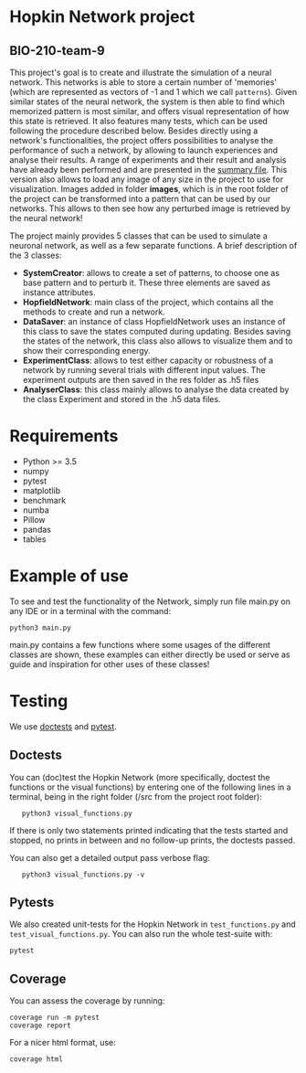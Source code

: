 # Hopkin Network project
## BIO-210-team-9  

This project's goal is to create and illustrate the simulation of a neural network. This networks is able to store a certain number of 'memories' (which are represented as vectors of -1 and 1 which we call ```patterns```). Given similar states of the neural network, the system is then able to find which memorized pattern is most similar, and offers visual representation of how this state is retrieved. It also features many tests, which can be used following the procedure described below. Besides directly using a network's functionalities, the project offers possibilities to analyse the performance of such a network, by allowing to launch experiences and analyse their results. A range of experiments and their result and analysis have already been performed and are presented in the [summary file](summary.md). This version also allows to load any image of any size in the project to use for visualization. Images added in folder **images**, which is in the root folder of the project can be transformed into a pattern that can be used by our networks. This allows to then see how any perturbed image is retrieved by the neural network! 

The project mainly provides 5 classes that can be used to simulate a neuronal network, as well as a few separate functions. A brief description of the 3 classes:

- **SystemCreator**: allows to create a set of patterns, to choose one as base pattern and to perturb it. These three elements are saved as instance attributes.
- **HopfieldNetwork**: main class of the project, which contains all the methods to create and run a network.
- **DataSaver**: an instance of class HopfieldNetwork uses an instance of this class to save the states computed during updating. Besides saving the states of the network, this class also allows to visualize them and to show their corresponding energy.
- **ExperimentClass**: allows to test either capacity or robustness of a network by running several trials with different input values. The experiment outputs are then saved in the res folder as .h5 files
- **AnalyserClass**: this class mainly allows to analyse the data created by the class Experiment and stored in the .h5 data files.

# Requirements

- Python >= 3.5
- numpy
- pytest
- matplotlib
- benchmark
- numba
- Pillow
- pandas
- tables

# Example of use

To see and test the functionality of the Network, simply run file main.py on any IDE or in a terminal with the command:

```python3 main.py```

main.py contains a few functions where some usages of the different classes are shown, these examples can either directly be used or serve as guide and inspiration for other uses of these classes!

# Testing

We use [doctests](https://docs.python.org/3/library/doctest.html) and [pytest](https://docs.pytest.org/en/6.2.x/contents.html). 

## Doctests

You can (doc)test the Hopkin Network (more specifically, doctest the functions or the visual functions) by entering one of the following lines in a terminal, being in the right folder (/src from the project root folder):

```python3 functions.py
   python3 visual_functions.py
``` 

If there is only two statements printed indicating that the tests started and stopped, no prints in between and no follow-up prints, the doctests passed. 

You can also get a detailed output pass verbose flag:

```python3 functions.py -v
   python3 visual_functions.py -v
``` 

## Pytests 

We also created unit-tests for the Hopkin Network in `test_functions.py` and `test_visual_functions.py`. You can also run the whole test-suite with:

```pytest```

## Coverage 

You can assess the coverage by running:

```
coverage run -m pytest
coverage report
```

For a nicer html format, use:
```
coverage html
```

